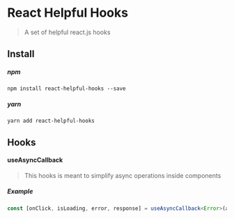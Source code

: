# React Helpful Hooks
> A set of helpful react.js hooks

## Install

##### npm
```
npm install react-helpful-hooks --save
```
##### yarn
```
yarn add react-helpful-hooks
```

## Hooks

#### useAsyncCallback
> This hooks is meant to simplify async operations inside components
##### Example
```typescript
const [onClick, isLoading, error, response] = useAsyncCallback<Error>(asyncFunction);
```
